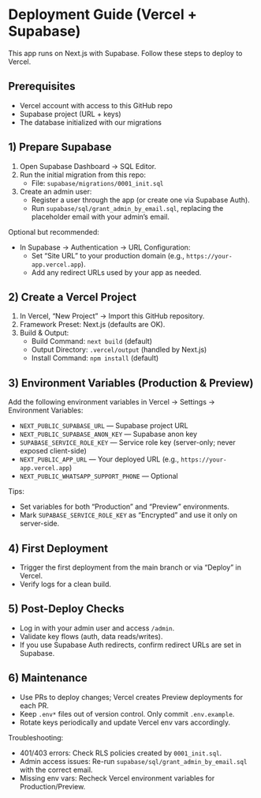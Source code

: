 # Deployment Guide (Vercel + Supabase)

This app runs on Next.js with Supabase. Follow these steps to deploy to Vercel.

## Prerequisites
- Vercel account with access to this GitHub repo
- Supabase project (URL + keys)
- The database initialized with our migrations

## 1) Prepare Supabase
1. Open Supabase Dashboard → SQL Editor.
2. Run the initial migration from this repo:
   - File: `supabase/migrations/0001_init.sql`
3. Create an admin user:
   - Register a user through the app (or create one via Supabase Auth).
   - Run `supabase/sql/grant_admin_by_email.sql`, replacing the placeholder email with your admin’s email.

Optional but recommended:
- In Supabase → Authentication → URL Configuration:
  - Set “Site URL” to your production domain (e.g., `https://your-app.vercel.app`).
  - Add any redirect URLs used by your app as needed.

## 2) Create a Vercel Project
1. In Vercel, “New Project” → Import this GitHub repository.
2. Framework Preset: Next.js (defaults are OK).
3. Build & Output:
   - Build Command: `next build` (default)
   - Output Directory: `.vercel/output` (handled by Next.js)
   - Install Command: `npm install` (default)

## 3) Environment Variables (Production & Preview)
Add the following environment variables in Vercel → Settings → Environment Variables:
- `NEXT_PUBLIC_SUPABASE_URL` — Supabase project URL
- `NEXT_PUBLIC_SUPABASE_ANON_KEY` — Supabase anon key
- `SUPABASE_SERVICE_ROLE_KEY` — Service role key (server-only; never exposed client-side)
- `NEXT_PUBLIC_APP_URL` — Your deployed URL (e.g., `https://your-app.vercel.app`)
- `NEXT_PUBLIC_WHATSAPP_SUPPORT_PHONE` — Optional

Tips:
- Set variables for both “Production” and “Preview” environments.
- Mark `SUPABASE_SERVICE_ROLE_KEY` as “Encrypted” and use it only on server-side.

## 4) First Deployment
- Trigger the first deployment from the main branch or via “Deploy” in Vercel.
- Verify logs for a clean build.

## 5) Post-Deploy Checks
- Log in with your admin user and access `/admin`.
- Validate key flows (auth, data reads/writes).
- If you use Supabase Auth redirects, confirm redirect URLs are set in Supabase.

## 6) Maintenance
- Use PRs to deploy changes; Vercel creates Preview deployments for each PR.
- Keep `.env*` files out of version control. Only commit `.env.example`.
- Rotate keys periodically and update Vercel env vars accordingly.

Troubleshooting:
- 401/403 errors: Check RLS policies created by `0001_init.sql`.
- Admin access issues: Re-run `supabase/sql/grant_admin_by_email.sql` with the correct email.
- Missing env vars: Recheck Vercel environment variables for Production/Preview.